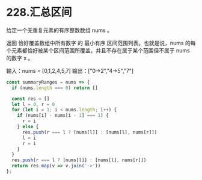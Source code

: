 # 228.汇总区间
给定一个无重复元素的有序整数数组 nums 。

返回 恰好覆盖数组中所有数字 的 最小有序 区间范围列表。也就是说，nums 的每个元素都恰好被某个区间范围所覆盖，并且不存在属于某个范围但不属于 nums 的数字 x 。

输入：nums = [0,1,2,4,5,7]
输出：["0->2","4->5","7"]

```js
const summaryRanges = nums => {
  if (nums.length === 0) return []

  const res = []
  let l = 0, r = 0
  for (let i = 1; i < nums.length; i++) {
    if (nums[i] - nums[i - 1] === 1) {
      r = i
    } else {
      res.push(r === l ? [nums[l]] : [nums[l], nums[r]])
      l = i
      r = i
    }
  }
  res.push(r === l ? [nums[l]] : [nums[l], nums[r]])
  return res.map(v => v.join('->'))
};
```